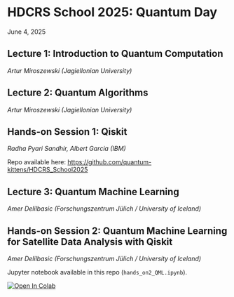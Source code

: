 # HDCRS School 2025: Quantum Day
June 4, 2025

## Lecture 1: Introduction to Quantum Computation
*Artur Miroszewski (Jagiellonian University)*

## Lecture 2: Quantum Algorithms
*Artur Miroszewski (Jagiellonian University)*

## Hands-on Session 1: Qiskit
*Radha Pyari Sandhir, Albert Garcia (IBM)*

Repo available here: https://github.com/quantum-kittens/HDCRS_School2025

## Lecture 3: Quantum Machine Learning
*Amer Delilbasic (Forschungszentrum Jülich / University of Iceland)*

## Hands-on Session 2: Quantum Machine Learning for Satellite Data Analysis with Qiskit
*Amer Delilbasic (Forschungszentrum Jülich / University of Iceland)*

Jupyter notebook available in this repo (`hands_on2_QML.ipynb`). 

[![Open In Colab](https://colab.research.google.com/assets/colab-badge.svg)](https://colab.research.google.com/github/delilbasic/hdcrs-school-2025/blob/main/hands_on2_QML.ipynb)